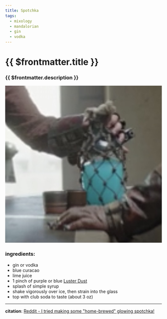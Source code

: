 ```yaml
---
title: Spotchka
tags:
  - mixology
  - mandalorian
  - gin
  - vodka
---
```


# {{ $frontmatter.title }}

### {{ $frontmatter.description }}

![spotchka](./image.jpg)

### ingredients:

- <MixologyConversion n="1.5 floz"/> gin or vodka
- <MixologyConversion n="0.5 floz"/> blue curacao
- <MixologyConversion n="0.33 floz"/> lime juice
- 1 pinch of purple or blue [Luster Dust](https://www.amazon.com/gp/product/B088Y7323Q)
- splash of simple syrup
- shake vigorously over ice, then strain into the glass
- top with club soda to taste (about 3 oz)

---

**citation**:
[Reddit - I tried making some "home-brewed" glowing spotchka!](https://www.reddit.com/r/StarWars/comments/ee2vpt/i_tried_making_some_homebrewed_glowing_spotchka/)
